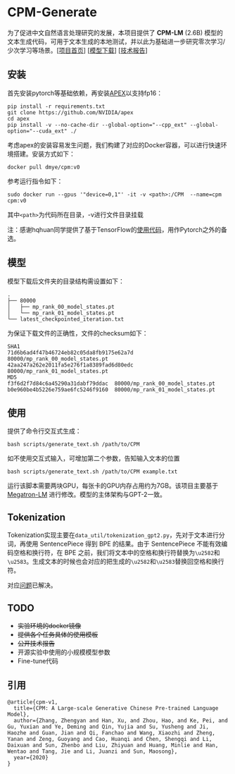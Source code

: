 # CPM-Generate

为了促进中文自然语言处理研究的发展，本项目提供了 **CPM-LM** (2.6B) 模型的文本生成代码，可用于文本生成的本地测试，并以此为基础进一步研究零次学习/少次学习等场景。[[项目首页](https://cpm.baai.ac.cn)] [[模型下载](https://cpm.baai.ac.cn/download.html)] [[技术报告](https://arxiv.org/abs/2012.00413)]

## 安装

首先安装pytorch等基础依赖，再安装[APEX](https://github.com/NVIDIA/apex#quick-start)以支持fp16：
```
pip install -r requirements.txt
git clone https://github.com/NVIDIA/apex
cd apex
pip install -v --no-cache-dir --global-option="--cpp_ext" --global-option="--cuda_ext" ./
```

考虑apex的安装容易发生问题，我们构建了对应的Docker容器，可以进行快速环境搭建。安装方式如下：
```
docker pull dmye/cpm:v0
```
参考运行指令如下：
```
sudo docker run --gpus '"device=0,1"' -it -v <path>:/CPM  --name=cpm  cpm:v0
```
其中`<path>`为代码所在目录，-v进行文件目录挂载

注：感谢hqhuan同学提供了基于TensorFlow的[使用代码](https://github.com/qhduan/CPM-LM-TF2)，用作Pytorch之外的备选。

## 模型

模型下载后文件夹的目录结构需设置如下：
```
.
├── 80000
│   ├── mp_rank_00_model_states.pt
│   └── mp_rank_01_model_states.pt
└── latest_checkpointed_iteration.txt
```
为保证下载文件的正确性，文件的checksum如下：
```
SHA1
71d6b6ad4f47b46724eb82c05da8fb9175e62a7d  80000/mp_rank_00_model_states.pt
42aa247a262e2011fa5e276f1a8389fad6d80edc  80000/mp_rank_01_model_states.pt
MD5
f3f6d2f7d84c6a45290a31dabf79ddac  80000/mp_rank_00_model_states.pt
b0e960be4b5226e759ae6fc5246f9160  80000/mp_rank_01_model_states.pt
```

## 使用

提供了命令行交互式生成：
```
bash scripts/generate_text.sh /path/to/CPM
```
如不使用交互式输入，可增加第二个参数，告知输入文本的位置
```
bash scripts/generate_text.sh /path/to/CPM example.txt
```
运行该脚本需要两块GPU，每张卡的GPU内存占用约为7GB。该项目主要基于 [Megatron-LM](https://github.com/NVIDIA/Megatron-LM) 进行修改。模型的主体架构与GPT-2一致。

## Tokenization

Tokenization实现主要在`data_util/tokenization_gpt2.py`，先对于文本进行分词，再使用 SentencePiece 得到 BPE 的结果。由于 SentencePiece 不能有效编码空格和换行符，在 BPE 之前，我们将文本中的空格和换行符替换为`\u2582`和`\u2583`。生成文本的时候也会对应的把生成的`\u2582`和`\u2583`替换回空格和换行符。

对应[问题](https://kexue.fm/archives/7912)已解决。

## TODO

- ~~实验环境的docker镜像~~
- ~~提供各个任务具体的使用模板~~
- ~~公开技术报告~~
- 开源实验中使用的小规模模型参数
- Fine-tune代码

## 引用

```
@article{cpm-v1,
  title={CPM: A Large-scale Generative Chinese Pre-trained Language Model},
  author={Zhang, Zhengyan and Han, Xu, and Zhou, Hao, and Ke, Pei, and Gu, Yuxian and Ye, Deming and Qin, Yujia and Su, Yusheng and Ji, Haozhe and Guan, Jian and Qi, Fanchao and Wang, Xiaozhi and Zheng, Yanan and Zeng, Guoyang and Cao, Huanqi and Chen, Shengqi and Li, Daixuan and Sun, Zhenbo and Liu, Zhiyuan and Huang, Minlie and Han, Wentao and Tang, Jie and Li, Juanzi and Sun, Maosong},
  year={2020}
}
```
